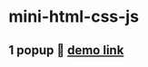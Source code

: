 # mini-html-css-js

## 1 popup &#128064; <a href="https://illustrious-chebakia-7c84c5.netlify.app/" target="_blank"> demo link </a>
